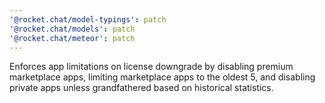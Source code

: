 ```yaml
---
'@rocket.chat/model-typings': patch
'@rocket.chat/models': patch
'@rocket.chat/meteor': patch
---
```


Enforces app limitations on license downgrade by disabling premium marketplace apps, limiting marketplace apps to the oldest 5, and disabling private apps unless grandfathered based on historical statistics.

